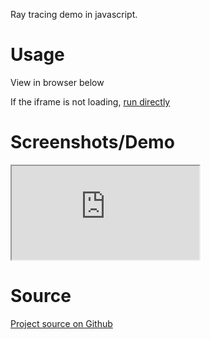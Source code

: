 Ray tracing demo in javascript.

# Usage

View in browser below

If the iframe is not loading, [run directly](https://shapesraytracing.vian4.com)

# Screenshots/Demo

<iframe class="w-full aspect-square" scrolling="no" src="https://shapesraytracing.vian4.com"></iframe>

# Source

[Project source on Github](https://github.com/VianPatel/ShapesRayTracing)